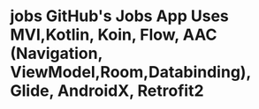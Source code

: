 # jobs GitHub's Jobs App Uses MVI,Kotlin, Koin, Flow, AAC (Navigation, ViewModel,Room,Databinding), Glide, AndroidX, Retrofit2
